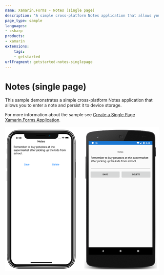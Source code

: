 ```yaml
---
name: Xamarin.Forms - Notes (single page)
description: "A simple cross-platform Notes application that allows you to enter a note and persist it to device storage (get started)"
page_type: sample
languages:
- csharp
products:
- xamarin
extensions:
    tags:
    - getstarted
urlFragment: getstarted-notes-singlepage
---
```

# Notes (single page)

This sample demonstrates a simple cross-platform Notes application that allows you to enter a note and persist it to device storage.

For more information about the sample see [Create a Single Page Xamarin.Forms Application](https://docs.microsoft.com/xamarin/get-started/quickstarts/single-page).

![Notes (single page) application screenshot](Screenshots/01All.png "Notes (single page) application screenshot")

